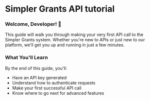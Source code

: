 # Simpler Grants API tutorial

### Welcome, Developer! 👋

This guide will walk you through making your very first API call to the Simpler Grants system. Whether you're new to APIs or just new to our platform, we'll get you up and running in just a few minutes.

### What You'll Learn

By the end of this guide, you'll:

* Have an API key generated
* Understand how to authenticate requests
* Make your first successful API call
* Know where to go next for advanced features


